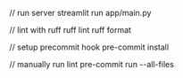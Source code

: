 // run server
streamlit run app/main.py

// lint with ruff
ruff lint
ruff format

// setup precommit hook
pre-commit install

// manually run lint
pre-commit run --all-files
